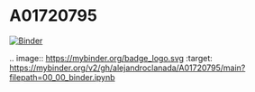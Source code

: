 # A01720795
[![Binder](https://mybinder.org/badge_logo.svg)](https://mybinder.org/v2/gh/alejandroclanada/A01720795/main?filepath=00_00_binder.ipynb)

.. image:: https://mybinder.org/badge_logo.svg
 :target: https://mybinder.org/v2/gh/alejandroclanada/A01720795/main?filepath=00_00_binder.ipynb
